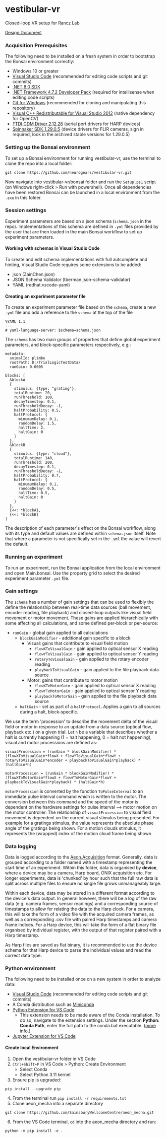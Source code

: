# vestibular-vr
Closed-loop VR setup for Rancz Lab

[Design Document](https://github.com/neurogears/vestibular-vr/blob/main/Design%20Documents/Vestibular%20VR%20Design%20Document.md)

### Acquisition Prerequisites

The following need to be installed on a fresh system in order to bootstrap the Bonsai environment correctly:

* Windows 10 or greater
* [Visual Studio Code](https://code.visualstudio.com/) (recommended for editing code scripts and git commits)
* [.NET 8.0 SDK](https://dotnet.microsoft.com/en-us/download/dotnet/8.0)
* [.NET Framework 4.7.2 Developer Pack](https://dotnet.microsoft.com/download/dotnet-framework/thank-you/net472-developer-pack-offline-installer) (required for intellisense when editing code scripts)
* [Git for Windows](https://gitforwindows.org/) (recommended for cloning and manipulating this repository)
* [Visual C++ Redistributable for Visual Studio 2012](https://www.microsoft.com/en-us/download/details.aspx?id=30679) (native dependency for OpenCV)
* [FTDI CDM Driver 2.12.28](https://www.ftdichip.com/Drivers/CDM/CDM21228_Setup.zip) (serial port drivers for HARP devices)
* [Spinnaker SDK 1.29.0.5](https://www.flir.co.uk/support/products/spinnaker-sdk/#Downloads) (device drivers for FLIR cameras, sign in required, look in the archived stable versions for 1.29.0.5)

### Setting up the Bonsai environment

To set up a Bonsai environment for running vestibular-vr, use the terminal to clone the repo into a local folder:

``` 
git clone https://github.com/neurogears/vestibular-vr.git
```

Now navigate into vestibular-vr/bonsai folder and run the `Setup.ps1` script (on Windows right-click > Run with powershell). Once all dependencies have been restored Bonsai can be launched in a local environment from the `.exe` in this folder.

### Session settings

Experiment parameters are based on a json schema (`schema.json` in the repo). Implementations of this schema are defined in `.yml` files provided by the user that are then loaded in the main Bonsai workflow to set up experiment parameters.

#### Working with schemas in Visual Studio Code
To create and edit schema implementations with full autcomplete and hinting, Visual Studio Code requires some extensions to be added:
* json (ZainChen.json)
* JSON Schema Validator (tberman.json-schema-validator)
* YAML (redhat.vscode-yaml)

#### Creating an experiment parameter file
To create an experiment parameter file based on the `schema`, create a new `.yml` file and add a reference to the `schema` at the top of the file

```
%YAML 1.1
---
# yaml-language-server: $schema=schema.json
```

The `schema` has two main groups of properties that define global experiment parameters, and block-specific parameters respectively, e.g.:

```
metadata:
  animalId: plimbo
  rootPath: D:/TrialLogicTestData/
  runGain: 0.0005

blocks: [
  &blockA
  {
    stimulus: {type: "grating"},
    totalRuntime: 20,
    runThreshold: 100,
    decayTimestep: 0.1,
    runThresholdDecay: -1,
    haltProbability: 0.5,
    haltProtocol: {
      minumumDelay: 0.1,
      randomDelay: 1.5,
      haltTime: 2,
      haltGain: 0
    }
  },
  &blockB
  {
    stimulus: {type: "cloud"},
    totalRuntime: 140,
    runThreshold: 200,
    decayTimestep: 0.1,
    runThresholdDecay: -1,
    haltProbability: 0.7,
    haltProtocol: {
      minumumDelay: 0.1,
      randomDelay: 0.5,
      haltTime: 0.5,
      haltGain: 0
    }
  },
  {<<: *blockA},
  {<<: *blockB}
]
```

The description of each parameter's effect on the Bonsai workflow, along with its type and default values are defined within `schema.json` itself. Note that where a parameter is not specifically set in the `.yml` the value will revert the default.

### Running an experiment
To run an experiment, run the Bonsai application from the local environment and open Main.bonsai. Use the property grid to select the desired experiment parameter `.yml` file.

### Gain settings
The `schema` has a number of gain settings that can be used to flexibly the define the relationship between real-time data sources (ball movement, encoder reading, file playback) and closed-loop outputs like visual field movement or motor movement. These gains are applied hierarchically with some affecting all calculations, and some defined per-block or per-source:

- `runGain` - global gain applied to all calculations
  - `blockGainModifier` - additional gain specific to a block
    - Visual: gains that contribute to visual field motion
      - `flowXToVisualGain` - gain applied to optical sensor X reading
      - `flowYToVisualGain` - gain applied to optical sensor Y reading
      - `rotaryToVisualGain` - gain applied to the rotary encoder reading
      - `playbackToVisualGain` - gain applied to the file playback data source
    - Motor: gains that contribute to motor motion
      - `flowXToMotorGain` - gain applied to optical sensor X reading
      - `flowYToMotorGain` - gain applied to optical sensor Y reading
      - `playbackToMotorGain` - gain applied to the file playback data source
  - `haltGain` - set as part of a `haltProtocol`. Applies a gain to all sources during a halt, block-specific.

We use the term 'procession' to describe the movement delta of the visual field or motor in response to an update from a data source (optical flow, playback etc.) on a given trial. Let `h` be a variable that describes whether a halt is currently happening (1 = halt happening, 0 = halt not happening), visual and motor processions are defined as:

```
visualProcession = (runGain * blockGainModifier) * (flowXToVisualGain*flowX + flowYToVisualGain*flowY + rotaryToVisualGain*encoder + playbackToVisualGain*playback) * (haltGain*h)
```
```
motorProcession = (runGain * blockGainModifier) * (flowXToMotorGain*flowX + flowYToMotorGain*flowY + playbackToVisualGain*playback) * (haltGain*h)
```

`motorProcession` is converted by the function `ToPulseInterval` to an immediate pulse interval command which is written to the motor. The conversion between this command and the speed of the motor is dependent on the hardware settings for pulse interval --> motor motion on the motor controller.
The relationship of `visualProcession` to visual field movement is dependent on the current visual stimulus being presented. For example for a gratings stimulus, the value represents the absolute phase angle of the gratings being shown. For a motion clouds stimulus, it represents the (wrapped) index of the motion cloud frame being shown.

### Data logging
Data is logged according to the [Aeon.Acquisition](https://github.com/SainsburyWellcomeCentre/aeon_acquisition) format. Generally, data is grouped according to a folder named with a timestamp representing the start time of an experiment. Within this folder, data is organised by **device**, where a device may be a camera, Harp board, ONIX acquisition etc. For longer experiments, data is 'chunked' by hour such that the full raw data is split across multiple files to ensure no single file grows unmanageably large.

Within each device, data may be stored in a different format according to the device's data output. In general however, there will be a log of the raw data (e.g. camera frames, sensor readings) and a corresponding source of timestamps to allow for relating the data to the Harp clock. For a camera, this will take the form of a video file with the acquired camera frames, as well as a corresponding .csv file with paired Harp timestamps and camera frame indices. For a Harp device, this will take the form of a flat binary file organised by individual register, with the output of that register paired with a Harp timestamp.

As Harp files are saved as flat binary, it is recommended to use the device schema for that Harp device to parse the individual values and read the correct data type.

### Python environment

The following need to be installed once on a new system in order to analyze data:

 * [Visual Studio Code](https://code.visualstudio.com/) (recommended for editing code scripts and git commits)
 * A Conda distribution such as [Miniconda](https://docs.anaconda.com/free/miniconda/index.html)
 * [Python Extension for VS Code](https://marketplace.visualstudio.com/items?itemName=ms-python.python)
   * This extension needs to be made aware of the Conda installation. To do so, navigate to the extension settings. Under the section **Python: Conda Path**, enter the full path to the conda.bat executable. ([more info](https://stackoverflow.com/a/77615160/3312269).)
 * [Jupyter Extension for VS Code](https://marketplace.visualstudio.com/items?itemName=ms-toolsai.jupyter)

#### Create local Environment
1. Open the vestibular-vr folder in VS Code
2. `Ctrl+Shift+P` in VS Code > Python: Create Environment
   * Select Conda
   * Select Python 3.11 kernel
3. Ensure pip is upgraded:
 ```
 pip install --upgrade pip
 ```
4. From the terminal run `pip install -r requirements.txt`
5. Clone aeon_mecha into a separate directory 
 ```
 git clone https://github.com/SainsburyWellcomeCentre/aeon_mecha.git 
 ```
6. From the VS Code terminal, `cd` into the aeon_mecha directory and run:
 ```
 python -m pip install -e .
 ```